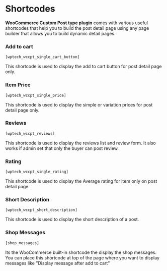 
# Shortcodes

**WooCommerce Custom Post type plugin** comes with various useful shortcodes that help you to build the post detail page using any page builder that allows you to build dynamic detail pages.

### Add to cart

```
[wptech_wccpt_single_cart_button]
```
This shortcode is used to display the add to cart button for post detail page only.

### Item Price

```
[wptech_wccpt_single_price]
```
This shortcode is used to display the simple or variation prices for post detail page only.

### Reviews

```
[wptech_wccpt_reviews]
```
This shortcode is used to display the reviews list and review form. It also works if admin set that only the buyer can post review.


### Rating

```
[wptech_wccpt_single_rating]
```
This shortcode is used to display the Average rating for item only on post detail page.

### Short Description

```
[wptech_wccpt_short_description]
```
This shortcode is used to display the short description of a post.


### Shop Messages

```
[shop_messages]
```
Its the WooCommerce built-in shortcode the display the shop messages. You can place this shortcode at top of the page where you want to display messages like "Display message after add to cart"




